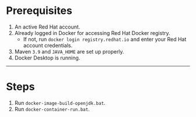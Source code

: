 # Prerequisites

1. An active Red Hat account.
1. Already logged in Docker for accessing Red Hat Docker registry.
	- If not, run `docker login registry.redhat.io` and enter your Red Hat account credentials.
1. Maven `3.9` and `JAVA_HOME` are set up properly.
1. Docker Desktop is running.

---

# Steps

1. Run `docker-image-build-openjdk.bat`.
1. Run `docker-container-run.bat`.
